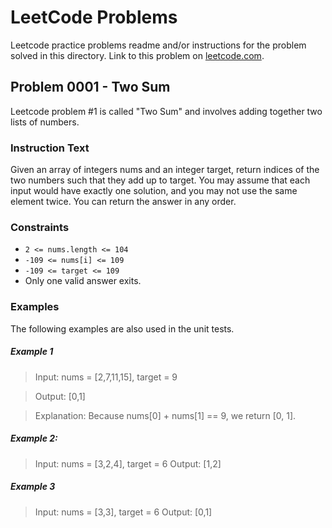 # LeetCode Problems
Leetcode practice problems readme and/or instructions for the problem solved in this directory. 
Link to this problem on [leetcode.com](https://leetcode.com/problems/two-sum/).

## Problem 0001 - Two Sum
Leetcode problem #1 is called "Two Sum" and involves adding together two lists of numbers. 

### Instruction Text
Given an array of integers nums and an integer target, return indices of the two numbers such 
that they add up to target. You may assume that each input would have exactly one solution, and 
you may not use the same element twice. You can return the answer in any order.    

### Constraints
- `2 <= nums.length <= 104`
- `-109 <= nums[i] <= 109`
- `-109 <= target <= 109`
- Only one valid answer exits.

### Examples
The following examples are also used in the unit tests.

##### Example 1
> Input: nums = [2,7,11,15], target = 9

> Output: [0,1]

> Explanation: Because nums[0] + nums[1] == 9, we return [0, 1].


##### Example 2:
> Input: nums = [3,2,4], target = 6
> Output: [1,2]

##### Example 3
> Input: nums = [3,3], target = 6
> Output: [0,1]
